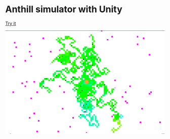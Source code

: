 # Anthill simulator with Unity

[Try it](https://ceritium.github.io/anthill/)

![Screenshot](screenshot.png)
